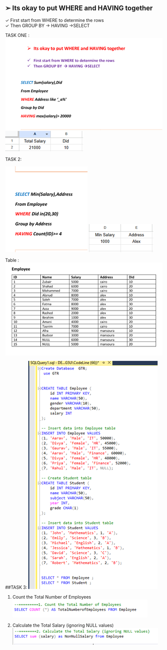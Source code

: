 ﻿## ➢ Its okay to put WHERE and HAVING together 
 
✓ First start from WHERE to determine the rows  
✓ Then GROUP BY  → HAVING →SELECT 

TASK ONE : 
![](../image/1.PNG)
![](../image/2.PNG)


TASK 2:

![](../image/3.PNG)
![](../image/4.PNG)


Table : 
![](../image/5.PNG)




##TASK 3:
![](../image/6.PNG)

1. Count the Total Number of Employees
![](../image/7.PNG)

2. Calculate the Total Salary (ignoring NULL values)
![](../image/8.PNG)